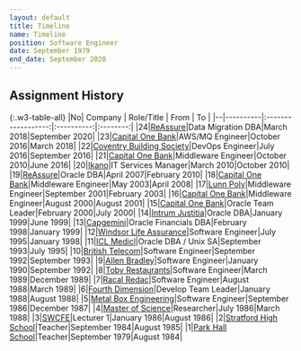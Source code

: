 ```yaml
---
layout: default
title: Timeline
name: Timeline
position: Software Engineer
date: September 1979
end_date: September 2020
---
```

## Assignment History


{:.w3-table-all}
|No|  Company |     Role/Title     |    From    |    To    |
|--|----------|:------------------:|:----------:|:--------:|
|24|[ReAssure](ReAssure2.html)|Data Migration DBA|March 2018|September 2020|
|23|[Capital One Bank](Capital%20One%205.html)|AWS/MQ Engineer|October 2016|March 2018|
|22|[Coventry Building Society](Coventry%20Building%20Society.html)|DevOps Engineer|July 2016|September 2016|
|21|[Capital One Bank](Capital%20One%204.html)|Middleware Engineer|October 2010|June 2016|
|20|[Ikano](Ikano.html)|IT Services Manager|March 2010|October 2010|
|19|[ReAssure](ReAssure1.html)|Oracle DBA|April 2007|February 2010|
|18|[Capital One Bank](Capital%20One%203.html)|Middleware Engineer|May 2003|April 2008|
|17|[Lunn Poly](Lunn%20Poly.html)|Middleware Engineer|September 2001|February 2003|
|16|[Capital One Bank](Capital%20One%202.html)|Middleware Engineer|August 2000|August 2001|
|15|[Capital One Bank](Capital%20One%201.html)|Oracle Team Leader|February 2000|July 2000|
|14|[Intrum Justitia](Intrum%20Justitia.html)|Oracle DBA|January 1999|June 1999|
|13|[Capgemini](Capgemini.html)|Oracle Financials DBA|February 1998|January 1999|
|12|[Windsor Life Assurance](Windsor%20Life.html)|Software Engineer|July 1995|January 1998|
|11|[ICL Medicl](ICL%20Medicl.html)|Oracle DBA / Unix SA|September 1993|July 1995|
|10|[British Telecom](BT%20Ipswich.html)|Software Engineer|September 1992|September 1993|
|9|[Allen Bradley](Allen%20Bradley.html)|Software Engineer|January 1990|September 1992|
|8|[Toby Restaurants](Toby%20Restaurants.html)|Software Engineer|March 1989|December 1989|
|7|[Racal Redac](Racal%20Redac.html)|Software Engineer|August 1988|March 1989|
|6|[Fourth Dimension](Fourth%20Dimension.html)|Develop Team Leader|January 1988|August 1988|
|5|[Metal Box Engineering](Metal%20Box%20Engineering.html)|Software Engineer|September 1986|December 1987|
|4|[Master of Science](MSc.html)|Researcher|July 1986|March 1988|
|3|[SWCFE](swcfe.html)|Lecturer 1|January 1986|August 1986|
|2|[Stratford High School](Stratford%20High%20School.html)|Teacher|September 1984|August 1985|
|1|[Park Hall School](Park%20Hall%20School.html)|Teacher|September 1979|August 1984|

